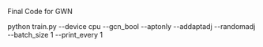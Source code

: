 Final Code for GWN

python train.py --device cpu --gcn_bool --aptonly --addaptadj --randomadj --batch_size 1 --print_every 1